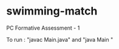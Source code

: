 # swimming-match
PC Formative Assessment - 1

To run : 
  "javac Main.java" and 
  "java Main <swimmersCount> <spectatorCount> <judgeCount> <spectatorCount>"
